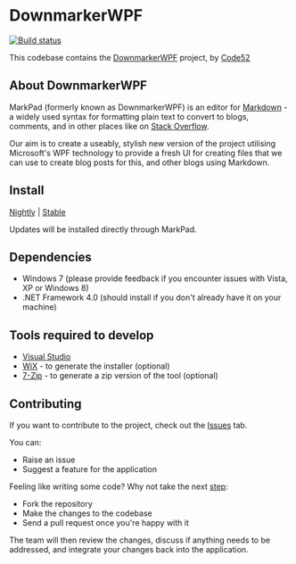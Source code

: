 # DownmarkerWPF

[![Build status](https://ci.appveyor.com/api/projects/status/ghi852nm0eyfdx8i/branch/master?svg=true)](https://ci.appveyor.com/project/ayseff/downmarkerwpf/branch/master)

This codebase contains the [DownmarkerWPF](http://code52.org/DownmarkerWPF/) project, by [Code52](http://code52.org/)

## About DownmarkerWPF

MarkPad (formerly known as DownmarkerWPF) is an editor for [Markdown](http://daringfireball.net/projects/markdown/) - a widely used syntax for formatting plain text to convert to blogs, comments, and in other places like on [Stack Overflow](http://stackoverflow.com/).

Our aim is to create a useably, stylish new version of the project utilising Microsoft's WPF technology to provide a fresh UI for creating files that we can use to create blog posts for this, and other blogs using Markdown.

## Install
[Nightly](http://ginnivan.blob.core.windows.net/markpadnightly/MarkPad.application) | [Stable](http://ginnivan.blob.core.windows.net/markpadrelease/MarkPad.application)

Updates will be installed directly through MarkPad.

## Dependencies

 - Windows 7 (please provide feedback if you encounter issues with Vista, XP or Windows 8)
 - .NET Framework 4.0 (should install if you don't already have it on your machine)

## Tools required to develop

 - [Visual Studio](https://www.visualstudio.com/)
 - [WiX](http://wixtoolset.org/releases/v3.9/stable) - to generate the installer (optional)
 - [7-Zip](http://www.7-zip.org/download.html) - to generate a zip version of the tool (optional)

## Contributing

If you want to contribute to the project, check out the [Issues](https://github.com/Code52/DownmarkerWPF/issues) tab. 

You can:

 - Raise an issue
 - Suggest a feature for the application

Feeling like writing some code? Why not take the next [step](http://code52.org/contributing.html):

 - Fork the repository
 - Make the changes to the codebase
 - Send a pull request once you're happy with it

The team will then review the changes, discuss if anything needs to be addressed, and integrate your changes back into the application.
